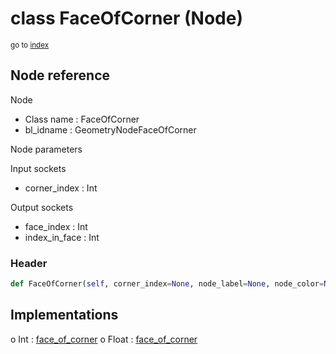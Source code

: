 # class FaceOfCorner (Node)

<sub>go to [index](/docs/index.md)</sub>

## Node reference

Node
 - Class name : FaceOfCorner
 - bl_idname : GeometryNodeFaceOfCorner

Node parameters

Input sockets
 - corner_index : Int

Output sockets
 - face_index : Int
 - index_in_face : Int

### Header

``` python
def FaceOfCorner(self, corner_index=None, node_label=None, node_color=None):
```

## Implementations

o Int : [face_of_corner](/docs/GeoNodes_classes/face_of_corner.md) 
o Float : [face_of_corner](/docs/GeoNodes_classes/face_of_corner.md) 


